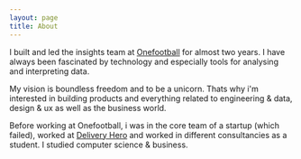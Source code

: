 ```yaml
---
layout: page
title: About
---
```


I built and led the insights team at [Onefootball](http://onefootball.com/)
for almost two years. I have always been fascinated by technology
and especially tools for analysing and interpreting data.

My vision is boundless freedom and to be a unicorn.
Thats why i'm interested in building products and everything related to
engineering & data, design & ux as well as the business world.

Before working at Onefootball, i was in the core team of a startup (which failed),
worked at [Delivery Hero](http://deliveryhero.com/) and worked in different consultancies
as a student. I studied computer science & business.

